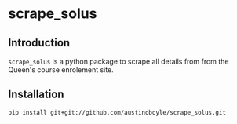 # scrape_solus

## Introduction

`scrape_solus` is a python package to scrape all details from from the Queen's
course enrolement site.

## Installation
`pip install git+git://github.com/austinoboyle/scrape_solus.git`
